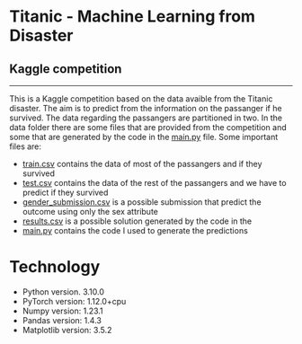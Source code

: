 # Titanic - Machine Learning from Disaster
## Kaggle competition
---
This is a Kaggle competition based on the data avaible from the Titanic disaster. The aim is to predict from the information on the passanger if he survived. 
The data regarding the passangers are partitioned in two.
In the data folder there are some files that are provided from the competition and some that are generated by the code in the [main.py](/main.py) file.
Some important files are:
- [train.csv](/data/train.csv) contains the data of most of the passangers and if they survived
- [test.csv](/data/test.csv) contains the data of the rest of the passangers and we have to predict if they survived
- [gender_submission.csv](/data/gender_submission.csv) is a possible submission that predict the outcome using only the sex attribute
- [results.csv](/data/results.csv) is a possible solution generated by the code in the 
- [main.py](/main.py) contains the code I used to generate the predictions
# Technology
- Python version. 3.10.0
- PyTorch version: 1.12.0+cpu
- Numpy version: 1.23.1
- Pandas version: 1.4.3
- Matplotlib version: 3.5.2